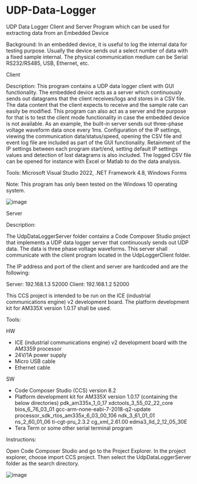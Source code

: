 # UDP-Data-Logger
UDP Data Logger Client and Server Program which can be used for extracting data from an Embedded Device

Background:
In an embedded device, it is useful to log the internal data for testing purpose. Usually the device
sends out a select number of data with a fixed sample internal. The physical communication medium can
be Serial RS232/RS485, USB, Ethernet, etc.

Client

Description:
This program contains a UDP data logger client with GUI functionality. The embedded device acts as a
server which continuously sends out datagrams that the client receives/logs and stores in a CSV file.
The data content that the client expects to receive and the sample rate can easily be modified.
This program can also act as a server and the purpose for that is to test the client mode functionality
in case the embedded device is not available. As an example, the built-in server sends out three-phase
voltage waveform data once every 1ms. Configuration of the IP settings, viewing the communication
data/status/speed, opening the CSV file and event log file are included as part of the GUI functionality.
Retainment of the IP settings between each program start/end, setting default IP settings values and
detection of lost datagrams is also included. The logged CSV file can be opened for instance with Excel 
or Matlab to do the data analysis.

Tools: Microsoft Visual Studio 2022, .NET Framework 4.8, Windows Forms

Note: This program has only been tested on the Windows 10 operating system.

![image](https://user-images.githubusercontent.com/70747761/155664177-829b02b8-9262-435b-b5ec-3bdc761e353f.png)

Server

Description: 

The UdpDataLoggerServer folder contains a Code Composer Studio project that implements
a UDP data logger server that continuously sends out UDP data. The data is three phase
voltage waveforms. This server shall communicate with the client program located in
the UdpLoggerClient folder.

The IP address and port of the client and server are hardcoded and are the following:

Server: 192.168.1.3 52000
Client: 192.168.1.2 52000

This CCS project is intended to be run on the ICE (industrial communications engine) v2 development board.
The platform development kit for AM335X version 1.0.17 shall be used.

Tools:

HW

- ICE (industrial communications engine) v2 development board with the AM3359 processor
- 24V/1A power supply
- Micro USB cable
- Ethernet cable

SW

- Code Composer Studio (CCS) version 8.2
- Platform development kit for AM335X version 1.0.17 (containing the below directories)
pdk_am335x_1_0_17
xdctools_3_55_02_22_core
bios_6_76_03_01
gcc-arm-none-eabi-7-2018-q2-update
processor_sdk_rtos_am335x_6_03_00_106
ndk_3_61_01_01
ns_2_60_01_06
ti-cgt-pru_2.3.2
cg_xml_2.61.00
edma3_lld_2_12_05_30E
- Tera Term or some other serial terminal program

Instructions: 

Open Code Composer Studio and go to the Project Explorer.
In the project explorer, choose import CCS project. Then select the
UdpDataLoggerServer folder as the search directory.

![image](https://user-images.githubusercontent.com/70747761/166661223-8aa19c1d-4e4d-4f85-9808-9be0f3259449.png)
